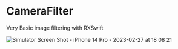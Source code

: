 # CameraFilter
Very Basic image filtering with RXSwift

![Simulator Screen Shot - iPhone 14 Pro - 2023-02-27 at 18 08 21](https://user-images.githubusercontent.com/71891017/221601224-bcfa2d34-f0c2-40e1-9624-279f752314ba.png)

